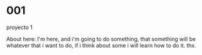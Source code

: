 # 001
proyecto 1

About here: I'm here, and i'm going to do something, that something will be whatever that i want to do, if i think about some i will learn how to do it. thx.
